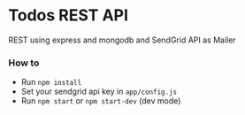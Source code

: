 # Todos REST API
REST using express and mongodb and SendGrid API as Mailer

### How to
- Run `npm install`
- Set your sendgrid api key in `app/config.js`
- Run `npm start` or `npm start-dev` (dev mode)
